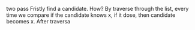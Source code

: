 two pass
Fristly find a candidate. How? By traverse through the list, every time we compare if the candidate knows x, if it dose, then candidate becomes x.
After traversa